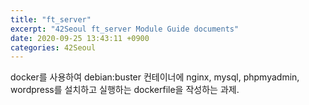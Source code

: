 ```yaml
---
title: "ft_server"
excerpt: "42Seoul ft_server Module Guide documents"
date: 2020-09-25 13:43:11 +0900
categories: 42Seoul
---
```


docker를 사용하여 debian:buster 컨테이너에 nginx, mysql, phpmyadmin, wordpress를 설치하고 실행하는 dockerfile을 작성하는 과제.